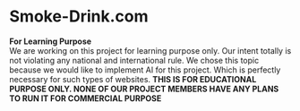 # Smoke-Drink.com
**For Learning Purpose**</br>
We are working on this project for learning purpose only. Our intent totally is not violating any national and international rule. We chose this topic because we would like to implement AI for this project. Which is perfectly necessary for such types of websites.
**THIS IS FOR EDUCATIONAL PURPOSE ONLY. NONE OF OUR PROJECT MEMBERS HAVE ANY PLANS TO RUN IT FOR COMMERCIAL PURPOSE**
